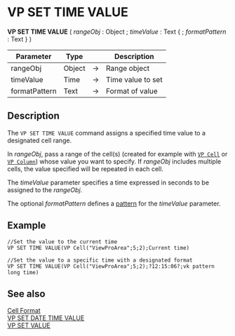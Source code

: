 # VP SET TIME VALUE


**VP SET TIME VALUE** ( *rangeObj* : Object ; *timeValue* : Text { ; *formatPattern* : Text }  ) 



|Parameter|Type||Description|
|---|---|---|---|
|rangeObj |Object|->|Range object|
|timeValue |Time|->|Time value to set|
|formatPattern |Text|->|Format of value|

## Description

The `VP SET TIME VALUE` command assigns a specified time value to a designated cell range.

In *rangeObj*, pass a range of the cell(s) (created for example with [`VP Cell`](VP%20Cell.md) or [`VP Column`](VP%20Column.md)) whose value you want to specify. If *rangeObj* includes multiple cells, the value specified will be repeated in each cell.

The *timeValue* parameter specifies a time expressed in seconds to be assigned to the *rangeObj*.

The optional *formatPattern* defines a [pattern](../configuring.md#cell-format) for the *timeValue* parameter.


## Example

```4d
//Set the value to the current time
VP SET TIME VALUE(VP Cell("ViewProArea";5;2);Current time)
 
//Set the value to a specific time with a designated format
VP SET TIME VALUE(VP Cell("ViewProArea";5;2);?12:15:06?;vk pattern long time)
```

## See also

[Cell Format](../configuring.md#cell-format)<br/>
[VP SET DATE TIME VALUE](VP%20SET%20DATE%20TIME%20VALUE.md)<br/>
[VP SET VALUE](VP%20SET%20VALUE.md)